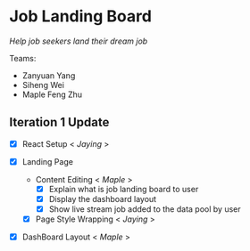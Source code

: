 # Job Landing Board

*Help job seekers land their dream job*

Teams: 
- Zanyuan Yang
- Siheng Wei
- Maple Feng Zhu

## Iteration 1 Update
- [X] React Setup < *Jaying* >
- [X] Landing Page
    - Content Editing < *Maple* >
        - [X] Explain what is job landing board to user
        - [X] Display the dashboard layout
        - [X] Show live stream job added to the data pool by user
    - [X] Page Style Wrapping < *Jaying* >
- [X] DashBoard Layout < *Maple* >
    
